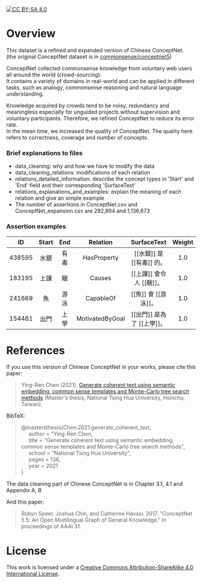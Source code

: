 [![CC BY-SA 4.0][cc-by-sa-shield]][cc-by-sa]

# Overview

This dataset is a refined and expanded version of Chinese ConceptNet.  
(the original ConceptNet dataset is in [commonsense/conceptnet5](https://github.com/commonsense/conceptnet5/wiki))

ConceptNet collected commonsense knowledge from voluntary web users all around the world (crowd-sourcing).  
It contains a variety of domains in real-world and can be applied in different tasks, such as analogy, commonsense reasoning and natural language understanding. 

Knowledge acquired by crowds tend to be noisy, redundancy and meaningless especially for unguided projects without supervision and voluntary participants.
Therefore, we refined ConceptNet to reduce its error rate.  
In the mean time, we increased the quality of ConceptNet. The quality here refers to correctness, coverage and number of concepts.  

### Brief explanations to files
- data_cleaning: why and how we have to modify the data
- data_cleaning_relations: modifications of each relation
- relations_detailed_information: describe the concept types in 'Start' and 'End' field and their corresponding 'SurfaceText'
- relations_explanations_and_examples: explain the meaning of each relation and give an simple example  
- The number of assertions in ConceptNet.csv and ConceptNet_expansion.csv are 292,894 and 1,136,673

### Assertion examples
ID    |Start|End|Relation       |SurfaceText              |Weight  
:----:|:---:|:-:|:-------------:|:-----------------------:|:----:
438595|水銀 |有毒|HasProperty    |[[水銀]] 是 [[有毒]] 的。 |1.0  
183195|上課 |睏  |Causes         |[[上課]] 會令人 [[睏]]。  |1.0
241669|魚   |游泳|CapableOf      |[[魚]] 會 [[游泳]]。      |1.0
154481|出門 |上學|MotivatedByGoal|[[出門]] 是為了 [[上學]]。|1.0

# References

If you use this version of Chinese ConceptNet in your works, please cite this paper:
> Ying-Ren Chen (2021). [Generate coherent text using semantic embedding, common sense templates and Monte-Carlo tree search methods](https://etd.lib.nctu.edu.tw/cgi-bin/gs32/hugsweb.cgi?o=dnthucdr&s=id=%22G021040625840%22.&searchmode=basic) (Master's thesis, National Tsing Hua University, Hsinchu, Taiwan).  

BibTeX:  
> @mastersthesis{Chen:2021:generate_coherent_text,  
&nbsp;&nbsp;&nbsp;&nbsp; author = "Ying-Ren Chen,  
&nbsp;&nbsp;&nbsp;&nbsp; title = "Generate coherent text using semantic embedding, common sense templates and Monte-Carlo tree search methods",  
&nbsp;&nbsp;&nbsp;&nbsp; school = "National Tsing Hua University",  
&nbsp;&nbsp;&nbsp;&nbsp; pages = 136,  
&nbsp;&nbsp;&nbsp;&nbsp; year = 2021  
}  

The data cleaning part of Chinese ConceptNet is in Chapter 3.1, 4.1 and Appendix A, B  

And this paper:
> Robyn Speer, Joshua Chin, and Catherine Havasi. 2017. "ConceptNet 5.5: An Open Multilingual Graph of General Knowledge." In proceedings of AAAI 31.

# License

This work is licensed under a
[Creative Commons Attribution-ShareAlike 4.0 International License][cc-by-sa].

[cc-by-sa]: http://creativecommons.org/licenses/by-sa/4.0/
[cc-by-sa-shield]: https://img.shields.io/badge/License-CC%20BY--SA%204.0-lightgrey.svg
